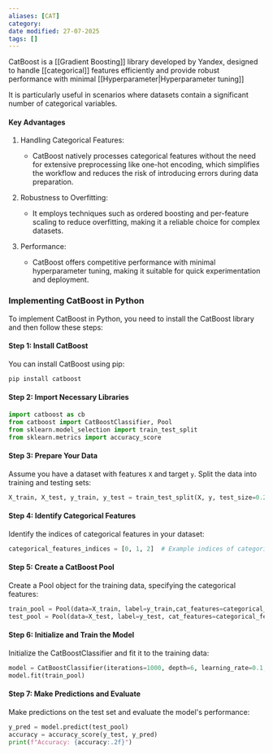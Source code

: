 ```yaml
---
aliases: [CAT]
category:
date modified: 27-07-2025
tags: []
---
```

CatBoost is a [[Gradient Boosting]] library developed by Yandex, designed to handle [[categorical]] features efficiently and provide robust performance with minimal [[Hyperparameter|Hyperparameter tuning]]

It is particularly useful in scenarios where datasets contain a significant number of categorical variables.

#### Key Advantages

1. Handling Categorical Features: 
   - CatBoost natively processes categorical features without the need for extensive preprocessing like one-hot encoding, which simplifies the workflow and reduces the risk of introducing errors during data preparation.

2. Robustness to Overfitting:
   - It employs techniques such as ordered boosting and per-feature scaling to reduce overfitting, making it a reliable choice for complex datasets.

3. Performance:
   - CatBoost offers competitive performance with minimal hyperparameter tuning, making it suitable for quick experimentation and deployment.

### Implementing CatBoost in Python

To implement CatBoost in Python, you need to install the CatBoost library and then follow these steps:

#### Step 1: Install CatBoost

You can install CatBoost using pip:
```bash
pip install catboost
```
#### Step 2: Import Necessary Libraries
```python
import catboost as cb
from catboost import CatBoostClassifier, Pool
from sklearn.model_selection import train_test_split
from sklearn.metrics import accuracy_score
```

#### Step 3: Prepare Your Data

Assume you have a dataset with features `X` and target `y`. Split the data into training and testing sets:

```python
X_train, X_test, y_train, y_test = train_test_split(X, y, test_size=0.2, random_state=42)
```
#### Step 4: Identify Categorical Features

Identify the indices of categorical features in your dataset:

```python
categorical_features_indices = [0, 1, 2]  # Example indices of categorical features
```
#### Step 5: Create a CatBoost Pool

Create a Pool object for the training data, specifying the categorical features:

```python
train_pool = Pool(data=X_train, label=y_train,cat_features=categorical_features_indices)
test_pool = Pool(data=X_test, label=y_test, cat_features=categorical_features_indices)
```

#### Step 6: Initialize and Train the Model

Initialize the CatBoostClassifier and fit it to the training data:

```python
model = CatBoostClassifier(iterations=1000, depth=6, learning_rate=0.1, loss_function='Logloss', verbose=100)
model.fit(train_pool)
```

#### Step 7: Make Predictions and Evaluate

Make predictions on the test set and evaluate the model's performance:

```python
y_pred = model.predict(test_pool)
accuracy = accuracy_score(y_test, y_pred)
print(f"Accuracy: {accuracy:.2f}")
```

